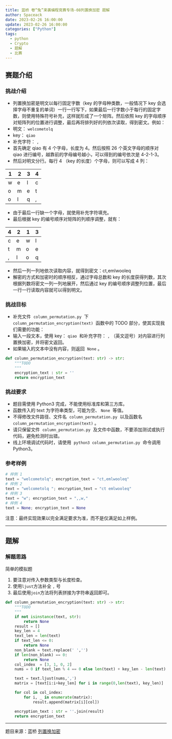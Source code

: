 ```yaml
---
title: 蓝桥 卷“兔”来袭编程竞赛专场-08列置换加密 题解
author: Spaceack
date: 2023-02-26 16:00:00
update: 2023-02-26 16:00:00
categories: ["Python"]
tags: 
  - python
  - Crypto
  - 题解
  - 比赛
---
```

## 赛题介绍

### 挑战介绍

- 列置换加密是明文以每行固定字数（key 的字母种类数，一般情况下 key 会选择字母不重复的单词）一行一行写下，如果最后一行字数小于每行的固定字数，则使用特殊符号补充，这样就形成了一个矩阵。然后依照 key 的字母顺序对矩阵列的位置进行调整，最后再将排列好的列依次读取，得到密文。例如：
- 明文： `welcometolq`
- key： `qiao`
- 补充字符： `,`
- 首先确定 qiao 有 4 个字母，长度为 4。然后按照 26 个英文字母的顺序对 qiao 进行编号，越靠前的字母编号越小，可以得到的编号依次是 4-2-1-3。
- 然后对明文分行。每行 4 （key 的长度）个字母，则可以写成 4 列：

| 1 | 2 | 3 | 4 |
| ---- | ---- | ---- |---- |
| w | e | l | c |
| o | m | e | t |
| o | l | q | , |

- 由于最后一行缺一个字母，就使用补充字符填充。
- 最后根据 key 的编号顺序对矩阵的列顺序调整，就有：

| 4 | 2 | 1 | 3 |
| ---- | ---- | ---- |---- |
| c | e | w | l |
| t | m | o | e |
| , | l | o | q |

- 然后一列一列地依次读取内容，就得到密文：ct,emlwooleq
- 解密的方式和加密时的顺序相反，通过字母总数和 key 的长度获得列数，其次根据列数将密文一列一列地展开，然后通过 key 的编号顺序调整列位置，最后一行一行读取内容就可以得到明文。

### 挑战目标

- 补充文件  `column_permutation.py`  下  `column_permutation_encryption(text)`  函数中的 TODO 部分，使其实现我们需要的功能：
- 输入一段文本，使用 key： `qiao`  和补充字符： `,` （英文逗号）对内容进行列置换加密，并将密文返回。
- 如果输入的文本中没有内容，则返回  `None` 。

```python
def column_permutation_encryption(text: str) -> str:
    """TODO
    """
    encryption_text : str = ''
    return encryption_text
```

### 挑战要求

- 题目需使用 Python3 完成，不能使用标准库和第三方库。
- 函数传入的 text 为字符串类型，可能为空、 `None`  等值。
- 不得修改文件路径、文件名  `column_permutation.py`  以及函数名  `column_permutation_encryption(text)` 。
- 请只保留文件  `column_permutation.py`  及文件中函数，不要添加测试或执行代码，避免检测时出错。
- 线上环境调试代码时，请使用  `python3 column_permutation.py`  命令调用 Python3。

### 参考样例

```python
# 样例 1
text = "welcometolq"; encryption_text = "ct,emlwooleq"
# 样例 2
text = "welcometolq "; encryption_text = "ct emlwooleq"
# 样例 3
text = "w"; encryption_text = ",,w,"
# 样例 4
text = None; encryption_text = None
```

注意：最终实现效果以完全满足要求为准，而不是仅满足如上样例。

---

## 题解

### 解题思路

简单的模拟题

1. 要注意对传入参数类型与长度检查。
2. 使用`ljust`方法补全 `,` 号
3. 最后使用`join`方法将列表拼接为字符串返回即可。

```python
def column_permutation_encryption(text: str) -> str:
    """TODO
    """
    if not isinstance(text, str):
        return None
    result = []
    key_len = 4
    text_len = len(text)
    if text_len <= 0:
        return None
    non_blank = text.replace(' ','')
    if len(non_blank) == 0:
        return None
    col_index  = [3, 1, 0, 2]
    nums = 0 if text_len % 4 == 0 else len(text) + key_len - len(text) % key_len

    text = text.ljust(nums,',')
    matrix = [text[i:i+key_len] for i in range(0,len(text), key_len)]

    for col in col_index:
        for i, _ in enumerate(matrix):
            result.append(matrix[i][col])

    encryption_text : str = ''.join(result)
    return encryption_text
```

---

题目来源：蓝桥 [列置换加密](https://www.lanqiao.cn/problems/2402/learning/?contest_id=83)
